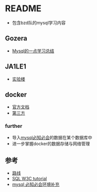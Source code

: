 # README
- 包含bzd队的mysql学习内容

## Gozera
- [Mysql的一点学习总结](./Mysql的一点学习总结)

## JA1LE1
- [实验楼](./实验楼/)

## docker
- [官方文档](https://hub.docker.com/_/mysql)
- [第三方](https://itbilu.com/linux/docker/EyP7QP86M.html)

### further
- 导入[mysql必知必会](https://forta.com/books/0672327120/)的数据在某个数据库中
- 进一步掌握docker的数据存储与网络管理

## 参考
- [路线](https://www.zhihu.com/question/34840297)
- [SQL W3C tutorial](https://www.w3schools.com/sql/default.asp)
- [mysql 必知必会环境补充](https://zhuanlan.zhihu.com/p/58070970)